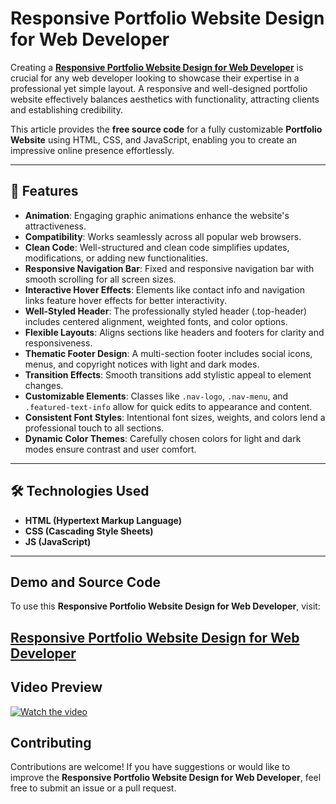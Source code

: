 # Responsive Portfolio Website Design for Web Developer

Creating a **<a href="https://jvcodes.com/responsive-portfolio-website-design-for-web-developer/">Responsive Portfolio Website Design for Web Developer</a>** is crucial for any web developer looking to showcase their expertise in a professional yet simple layout. A responsive and well-designed portfolio website effectively balances aesthetics with functionality, attracting clients and establishing credibility.  

This article provides the **free source code** for a fully customizable **Portfolio Website** using HTML, CSS, and JavaScript, enabling you to create an impressive online presence effortlessly.  

---

## 🌟 Features  

- **Animation**: Engaging graphic animations enhance the website's attractiveness.  
- **Compatibility**: Works seamlessly across all popular web browsers.  
- **Clean Code**: Well-structured and clean code simplifies updates, modifications, or adding new functionalities.  
- **Responsive Navigation Bar**: Fixed and responsive navigation bar with smooth scrolling for all screen sizes.  
- **Interactive Hover Effects**: Elements like contact info and navigation links feature hover effects for better interactivity.  
- **Well-Styled Header**: The professionally styled header (.top-header) includes centered alignment, weighted fonts, and color options.  
- **Flexible Layouts**: Aligns sections like headers and footers for clarity and responsiveness.  
- **Thematic Footer Design**: A multi-section footer includes social icons, menus, and copyright notices with light and dark modes.  
- **Transition Effects**: Smooth transitions add stylistic appeal to element changes.  
- **Customizable Elements**: Classes like `.nav-logo`, `.nav-menu`, and `.featured-text-info` allow for quick edits to appearance and content.  
- **Consistent Font Styles**: Intentional font sizes, weights, and colors lend a professional touch to all sections.  
- **Dynamic Color Themes**: Carefully chosen colors for light and dark modes ensure contrast and user comfort.  

---

## 🛠️ Technologies Used  

- **HTML (Hypertext Markup Language)**  
- **CSS (Cascading Style Sheets)**  
- **JS (JavaScript)**  

---

## Demo and Source Code

To use this **Responsive Portfolio Website Design for Web Developer**, visit:

## <a href="https://jvcodes.com/responsive-portfolio-website-design-for-web-developer/">Responsive Portfolio Website Design for Web Developer</a>

## Video Preview

[![Watch the video](https://img.youtube.com/vi/Khr9Ze2scys/0.jpg)](https://www.youtube.com/watch?v=Khr9Ze2scys)

## Contributing

Contributions are welcome! If you have suggestions or would like to improve the **Responsive Portfolio Website Design for Web Developer**, feel free to submit an issue or a pull request.
